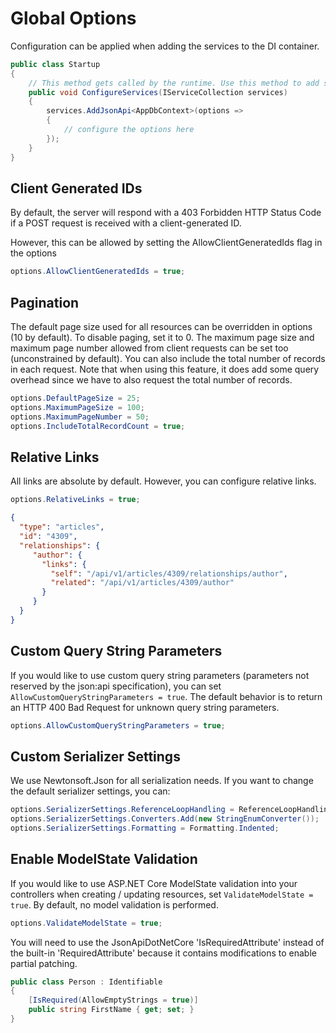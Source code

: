 # Global Options

Configuration can be applied when adding the services to the DI container.

```c#
public class Startup
{
    // This method gets called by the runtime. Use this method to add services to the container.
    public void ConfigureServices(IServiceCollection services)
    {
        services.AddJsonApi<AppDbContext>(options =>
        {
            // configure the options here
        });
    }
}
```

## Client Generated IDs

By default, the server will respond with a 403 Forbidden HTTP Status Code if a POST request is received with a client-generated ID.

However, this can be allowed by setting the AllowClientGeneratedIds flag in the options

```c#
options.AllowClientGeneratedIds = true;
```

## Pagination

The default page size used for all resources can be overridden in options (10 by default). To disable paging, set it to 0.
The maximum page size and maximum page number allowed from client requests can be set too (unconstrained by default).
You can also include the total number of records in each request. Note that when using this feature, it does add some query overhead since we have to also request the total number of records.

```c#
options.DefaultPageSize = 25;
options.MaximumPageSize = 100;
options.MaximumPageNumber = 50;
options.IncludeTotalRecordCount = true;
```

## Relative Links

All links are absolute by default. However, you can configure relative links.

```c#
options.RelativeLinks = true;
```

```json
{
  "type": "articles",
  "id": "4309",
  "relationships": {
     "author": {
       "links": {
         "self": "/api/v1/articles/4309/relationships/author",
         "related": "/api/v1/articles/4309/author"
       }
     }
  }
}
```

## Custom Query String Parameters

If you would like to use custom query string parameters (parameters not reserved by the json:api specification), you can set `AllowCustomQueryStringParameters = true`. The default behavior is to return an HTTP 400 Bad Request for unknown query string parameters.

```c#
options.AllowCustomQueryStringParameters = true;
```

## Custom Serializer Settings

We use Newtonsoft.Json for all serialization needs.
If you want to change the default serializer settings, you can:

```c#
options.SerializerSettings.ReferenceLoopHandling = ReferenceLoopHandling.Ignore;
options.SerializerSettings.Converters.Add(new StringEnumConverter());
options.SerializerSettings.Formatting = Formatting.Indented;
```

## Enable ModelState Validation

If you would like to use ASP.NET Core ModelState validation into your controllers when creating / updating resources, set `ValidateModelState = true`. By default, no model validation is performed.

```c#
options.ValidateModelState = true;
```
You will need to use the JsonApiDotNetCore 'IsRequiredAttribute' instead of the built-in 'RequiredAttribute' because it contains modifications to enable partial patching.

```c#
public class Person : Identifiable
{
    [IsRequired(AllowEmptyStrings = true)]
    public string FirstName { get; set; }
}
```
